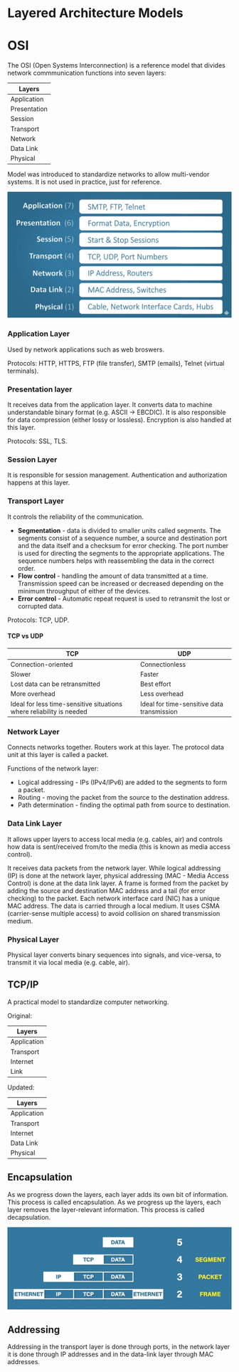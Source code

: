 # Layered Architecture Models

# OSI

The OSI (Open Systems Interconnection) is a reference model that divides network commmunication functions into seven layers:

| Layers       |
|--------------|
| Application  |
| Presentation |
| Session      |
| Transport    |
| Network      |
| Data Link    |
| Physical     |

Model was introduced to standardize networks to allow multi-vendor systems. It is not used in practice, just for reference.

![](./images/layered_architecture_models/osi.png)

### Application Layer

Used by network applications such as web broswers.

Protocols: HTTP, HTTPS, FTP (file transfer), SMTP (emails), Telnet (virtual terminals).

### Presentation layer

It receives data from the application layer. It converts data to machine understandable binary format (e.g. ASCII → EBCDIC). It is also responsible for data compression (either lossy or lossless). Encryption is also handled at this layer.

Protocols: SSL, TLS.

### Session Layer

It is responsible for session management. Authentication and authorization happens at this layer.

### Transport Layer

It controls the reliability of the communication.

* **Segmentation** - data is divided to smaller units called segments. The segments consist of a sequence number, a source and destination port and the data itself and a checksum for error checking. The port number is used for directing the segments to the appropriate applications. The sequence numbers helps with reassembling the data in the correct order.
* **Flow control** - handling the amount of data transmitted at a time. Transmission speed can be increased or decreased depending on the minimum throughput of either of the devices.
* **Error control** - Automatic repeat request is used to retransmit the lost or corrupted data.

Protocols: TCP, UDP.

#### TCP vs UDP

| TCP                                                   | UDP                                        |
|-------------------------------------------------------|--------------------------------------------|
| Connection-oriented                                   | Connectionless                             |
| Slower                                                | Faster                                     |
| Lost data can be retransmitted                        | Best effort                                |
| More overhead                                         | Less overhead                              |
| Ideal for less time-sensitive situations where reliability is needed | Ideal for time-sensitive data transmission |

### Network Layer

Connects networks together. Routers work at this layer. The protocol data unit at this layer is called a packet.

Functions of the network layer:
* Logical addressing - IPs (IPv4/IPv6) are added to the segments to form a packet.
* Routing - moving the packet from the source to the destination address.
* Path determination - finding the optimal path from source to destination.

### Data Link Layer

It allows upper layers to access local media (e.g. cables, air) and controls how data is sent/received from/to the media (this is known as media access control).

It receives data packets from the network layer. While logical addressing (IP) is done at the network layer, physical addressing (MAC - Media Access Control) is done at the data link layer. A frame is formed from the packet by adding the source and destination MAC address and a tail (for error checking) to the packet. Each network interface card (NIC) has a unique MAC address. The data is carried through a local medium. It uses CSMA (carrier-sense multiple access) to avoid collision on shared transmission medium.

### Physical Layer

Physical layer converts binary sequences into signals, and vice-versa, to transmit it via local media (e.g. cable, air).


## TCP/IP

A practical model to standardize computer networking.

Original:

| Layers       |
|--------------|
| Application  |
| Transport    |
| Internet     |
| Link         |


Updated:

| Layers       |
|--------------|
| Application  |
| Transport    |
| Internet     |
| Data Link    |
| Physical     |


 ## Encapsulation

 As we progress down the layers, each layer adds its own bit of information. This process is called encapsulation. As we progress up the layers, each layer removes the layer-relevant information. This process is called decapsulation.

 ![](./images/layered_architecture_models/encapsulation.png)

## Addressing

Addressing in the transport layer is done through ports, in the network layer it is done through IP addresses and in the data-link layer through MAC addresses.
